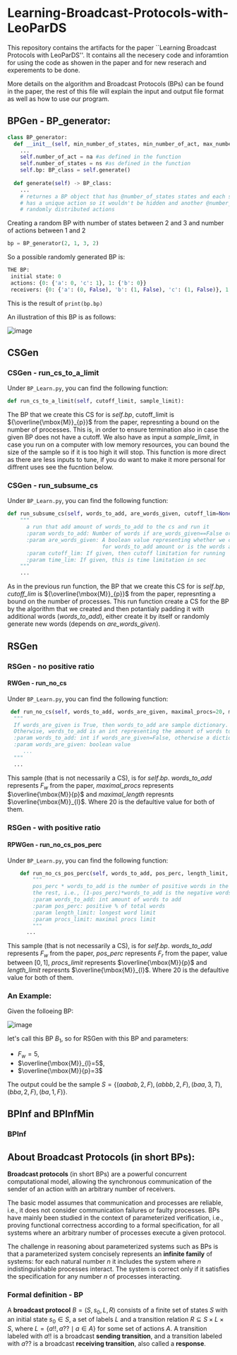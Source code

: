 # Learning-Broadcast-Protocols-with-LeoParDS

This repository contains the artifacts for the paper ``Learning Broadcast Protocols with LeoParDS''.
It contains all the necesery code and inforamtion for using the code as showen in the paper and for new reserach and experements to be done.

More details on the algorithm and Broadcast Protocols (BPs) can be found in the paper, the rest of this file will explain the input and output file format as well as how to use our program.

## BPGen - BP_generator:
  ```python
class BP_generator:
    def __init__(self, min_number_of_states, min_number_of_act, max_number_of_states=None, max_number_of_act=None):
      ...
      self.number_of_act = na #as defined in the function
      self.number_of_states = ns #as defined in the function
      self.bp: BP_class = self.generate()
      
    def generate(self) -> BP_class:
      ...
      # returnes a BP object that has @number_of_states states and each state
      # has a unique action so it wouldn't be hidden and another @number_of_act
      # randomly distributed actions
```
  Creating a random BP with number of states between 2 and 3 and number of actions between 1 and 2
  
  ```python
  bp = BP_generator(2, 1, 3, 2)
  ```

So a possible randomly generated BP is:
```python
THE BP:
 initial state: 0
 actions: {0: {'a': 0, 'c': 1}, 1: {'b': 0}}
 receivers: {0: {'a': (0, False), 'b': (1, False), 'c': (1, False)}, 1: {'a': (1, False), 'b': (1, False), 'c': (0, False)}}
  ```
This is the result of ```print(bp.bp)```

An illustration of this BP is as follows:

![image](https://github.com/Noa-Izsak/Learning-Broadcast-Protocols-with-LeoParDS/assets/62952579/73fc305e-f98f-48fb-a27e-2959d976b1da)

## CSGen 
### CSGen - run_cs_to_a_limit

Under ```BP_Learn.py```, you can find the following function:
  ```python
def run_cs_to_a_limit(self, cutoff_limit, sample_limit):
```
The BP that we create this CS for is $self.bp$, cutoff_limit is ${\overline{\mbox{M}}_{p}}$ from the paper, represnting a bound on the number of processes.
This is, in order to ensure termination also in case the given BP does not have a cutoff.
We also have as input a *sample_limit*, in case you run on a computer with low memory resources, you can bound the size of the sample so if it is too high it will stop.
This function is more direct as there are less inputs to tune, if you do want to make it more personal for diffrent uses see the fucntion below.

### CSGen - run_subsume_cs
Under ```BP_Learn.py```, you can find the following function:
  ```python
def run_subsume_cs(self, words_to_add, are_words_given, cutoff_lim=None, time_lim=None):
      """
        a run that add amount of words_to_add to the cs and run it
        :param words_to_add: Number of words if are_words_given==False or the set of words if are_words_given==True
        :param are_words_given: A boolean value representing whether we create a sample (not necessarily a CS)
                                for words_to_add amount or is the words are already given to us
        :param cutoff_lim: If given, then cutoff limitation for running
        :param time_lim: If given, this is time limitation in sec
      """
      ...
```
As in the previous run function, the BP that we create this CS for is $self.bp$, *cutoff_lim* is ${\overline{\mbox{M}}_{p}}$ from the paper, represnting a bound on the number of processes. This run function create a CS for the BP by the algorithm that we created and then potantialy padding it with additional words (*words_to_add*), either create it by itself or randomly generate new words (depends on *are_words_given*).


## RSGen

### RSGen - no positive ratio
#### RWGen - run_no_cs
Under ```BP_Learn.py```, you can find the following function:
```python
 def run_no_cs(self, words_to_add, words_are_given, maximal_procs=20, maximal_length=20):
  """
  If words_are_given is True, then words_to_add are sample dictionary.
  Otherwise, words_to_add is an int representing the amount of words to add to the sample we create.
  :param words_to_add: int if words_are_given=False, otherwise a dictionary of sample
  :param words_are_given: boolean value
     ...
  """
  ...
```
This sample (that is not necessarily a CS), is for $self.bp$. *words_to_add* represents $F_w$ from the paper, *maximal_procs* represents $\overline{\mbox{M}}{p}$ and *maximal_length* represnts $\overline{\mbox{M}}_{l}$. Where 20 is the defaultive value for both of them.


### RSGen - with positive ratio
#### RPWGen - run_no_cs_pos_perc
Under ```BP_Learn.py```, you can find the following function:
```python
    def run_no_cs_pos_perc(self, words_to_add, pos_perc, length_limit, procs_limit):
        """
        pos_perc * words_to_add is the number of positive words in the returned smaple,
        the rest, i.e., (1-pos_perc)*words_to_add is the negative words, which are drawn uniformally just like in run_no_cs
        :param words_to_add: int amount of words to add
        :param pos_perc: positive % of total words
        :param length_limit: longest word limit
        :param procs_limit: maximal procs limit
        """
      ...
```
This sample (that is not necessarily a CS), is for $self.bp$. *words_to_add* represents $F_w$ from the paper, *pos_perc* represents $F_r$ from the paper, value between $[0,1]$, *procs_limit* represents $\overline{\mbox{M}}{p}$ and *length_limit* represnts $\overline{\mbox{M}}_{l}$. Where 20 is the defaultive value for both of them.

### An Example:

Given the folloeing BP:

![image](https://github.com/Noa-Izsak/Learning-Broadcast-Protocols-with-LeoParDS/assets/62952579/c51bd762-488d-4c5e-9d1d-3c8a36d7bf4b)

let's call this BP $B_1$, so for RSGen with this BP and parameters: 
  - $F_w=5$,
  - $\overline{\mbox{M}}_{l}=5$,
  - $\overline{\mbox{M}}{p}=3$

The output could be the sample
$S=\{(aabab,2,F),(abbb,2,F), (baa,3,T), (bba,2,F), (ba,1,F)\}$.

## BPInf and BPInfMin

### BPInf


## About Broadcast Protocols (in short BPs):

**Broadcast protocols** (in short BPs) are a powerful concurrent computational model, allowing the synchronous communication of the sender of an action with an arbitrary number of receivers. 

The basic model assumes that communication and processes are reliable, i.e., it does not consider communication failures or faulty processes.
BPs have mainly been studied in the context of parameterized verification, i.e., 
proving functional correctness according to a formal specification, for all systems where an arbitrary number of processes execute a given protocol.


The challenge in reasoning about parameterized systems such as BPs is that a parameterized system concisely represents an **infinite family** of systems: for each natural number $n$ it includes the system where $n$ indistinguishable
processes interact. 
The system is correct only if it satisfies the specification for any number $n$ of processes interacting.

### Formal definition - BP

A **broadcast protocol** $B=(S,s_0,L,R)$ consists of a finite set of states $S$ with an initial state $s_0 \in S$, a set of labels $L$
and a transition relation $R\subseteq S \times L \times S$, where $L = \{ a!!, a?? \mid a \in A \}$ for some set of actions $A$. A transition labeled with $a!!$ is a broadcast **sending  transition**, and a transition labeled with $a??$ is a broadcast **receiving transition**, also called a **response**.

